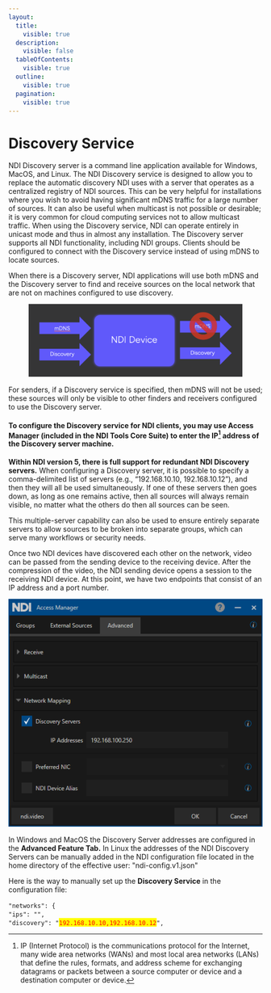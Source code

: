 ```yaml
---
layout:
  title:
    visible: true
  description:
    visible: false
  tableOfContents:
    visible: true
  outline:
    visible: true
  pagination:
    visible: true
---
```


# Discovery Service

NDI Discovery server is a command line application available for Windows, MacOS, and Linux. The NDI Discovery service is designed to allow you to replace the automatic discovery NDI uses with a server that operates as a centralized registry of NDI sources. This can be very helpful for installations where you wish to avoid having significant mDNS traffic for a large number of sources. It can also be useful when multicast is not possible or desirable; it is very common for cloud computing services not to allow multicast traffic. When using the Discovery service, NDI can operate entirely in unicast mode and thus in almost any installation. The Discovery server supports all NDI functionality, including NDI groups. Clients should be configured to connect with the Discovery service instead of using mDNS to locate sources.

When there is a Discovery server, NDI applications will use both mDNS and the Discovery server to find and receive sources on the local network that are not on machines configured to use discovery.

<figure><img src="../../.gitbook/assets/image (7).png" alt=""><figcaption></figcaption></figure>

For senders, if a Discovery service is specified, then mDNS will not be used; these sources will only be visible to other finders and receivers configured to use the Discovery server.

#### To configure the Discovery service for NDI clients, **you may use Access Manager (included in the NDI Tools Core Suite)** to enter the IP[^1] address of the Discovery server machine.

**Within NDI version 5, there is full support for redundant NDI Discovery servers.** When configuring a Discovery server, it is possible to specify a comma-delimited list of servers (e.g., “192.168.10.10, 192.168.10.12”), and then they will all be used simultaneously. If one of these servers then goes down, as long as one remains active, then all sources will always remain visible, no matter what the others do then all sources can be seen.

This multiple-server capability can also be used to ensure entirely separate servers to allow sources to be broken into separate groups, which can serve many workflows or security needs.

Once two NDI devices have discovered each other on the network, video can be passed from the sending device to the receiving device. After the compression of the video, the NDI sending device opens a session to the receiving NDI device. At this point, we have two endpoints that consist of an IP address and a port number.

![Screenshot of NDI Access Manager tool](<../../.gitbook/assets/1 (1).png>)

In Windows and MacOS the Discovery Server addresses are configured in the **Advanced Feature Tab.** In Linux the addresses of the NDI Discovery Servers can be manually added in the NDI configuration file located in the home directory of the effective user: "ndi-config.v1.json"

Here is the way to manually set up the **Discovery Service** in the configuration file:

`"networks": {`\
`"ips": "",`\
`"discovery": "`<mark style="color:red;">`192.168.10.10,192.168.10.12`</mark>`",`

[^1]: IP (Internet Protocol) is the communications protocol for the Internet, many wide area networks (WANs) and most local area networks (LANs) that define the rules, formats, and address scheme for exchanging datagrams or packets between a source computer or device and a destination computer or device.
